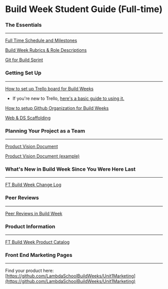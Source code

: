 # Build Week Student Guide (Full-time)

### The Essentials

---

[Full Time Schedule and Milestones](https://www.notion.so/40b682130b154ab881e3bf3ab12bbcee)

[Build Week Rubrics & Role Descriptions ](https://www.notion.so/Build-Week-Rubrics-Role-Descriptions-a99bbb0fbabc4798b4984d8fdfdb3eab)

[Git for Build Sprint](https://www.notion.so/Git-for-Build-Sprint-26a61c32d1004d24b927d18a52947223)

### Getting Set Up

---

[How to set up Trello board for Build Weeks](https://www.notion.so/How-to-set-up-Trello-board-for-Build-Weeks-87e487e7064f4e6d80850faefd725de5)

- If you're new to Trello, [here's a basic guide to using it.](https://trello.com/en-US/guide/trello-101)

[How to setup Github Organization for Build Weeks](https://www.notion.so/How-to-setup-Github-Organization-for-Build-Weeks-359f7047822a4e54bb216e2636d14f66)

[Web & DS Scaffolding](https://www.notion.so/Web-DS-Scaffolding-f021aa9dbc3240bd92a403c64422f674)

### Planning Your Project as a Team

---

[Product Vision Document](https://www.notion.so/Product-Vision-Document-eed416770cf84570bf073fbb6c350c89)

[Product Vision Document (example)](https://www.notion.so/Product-Vision-Document-example-a42887a8f9204ff0a305808f589cf9ba)

### What's New in Build Week Since You Were Here Last

---

[FT Build Week Change Log](https://www.notion.so/41883f42354248d68c37c0d577730252)

### Peer Reviews

---

[Peer Reviews in Build Week](https://www.notion.so/Peer-Reviews-in-Build-Week-7b5e56af022d4e549249f5972cb9748f)

### Product Information

---

[FT Build Week Product Catalog](https://www.notion.so/FT-Build-Week-Product-Catalog-c5b1dbe7ff7b4bcdbcb00f769d927678)

### Front End Marketing Pages

---

Find your product here: [https://github.com/LambdaSchoolBuildWeeks/Unit1Marketing](https://github.com/LambdaSchoolBuildWeeks/Unit1Marketing)
